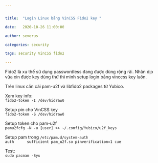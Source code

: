 ```yaml
---


title:  "Login Linux bằng VinCSS Fido2 key "

date:   2020-10-26 11:00:00

author: severus

categories: security

tags: security VinCSS fido2

---
```


Fido2 là xu thế sử dụng passwordless đang được dùng rộng rãi. Nhân dịp vừa xin được  key dùng thử  thì mình  setup login  bằng  vinccss key luôn.

Trên linux cần cài pam-u2f và libfido2 packages từ Yubico.

Xem key info:   
`fido2-token -I /dev/hidraw0`

Setup pin cho VinCSS key   
`fido2-token -S /dev/hidraw0`

Setup token cho pam-u2f   
`pamu2fcfg -N -u [user] >> ~/.config/Yubico/u2f_keys`

Setup pam trong `/etc/pam.d/system-auth`   
`auth      sufficient pam_u2f.so pinverification=1 cue`

Test:    
`sudo pacman -Syu`
